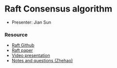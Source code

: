 # Raft Consensus algorithm

* Presenter: Jian Sun

### Resource

* [Raft Github](https://raft.github.io/)
* [Raft paper](https://raft.github.io/raft.pdf)
* [Video presentation](https://www.youtube.com/watch?v=vYp4LYbnnW8)
* [Notes and questions (Zhehao)](raft-zhehao.pdf)